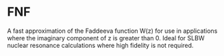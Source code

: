 # FNF
A fast approximation of the Faddeeva function W(z) for use in applications where the imaginary component of z is greater than 0. Ideal for SLBW nuclear resonance calculations where high fidelity is not required.

